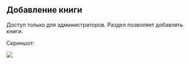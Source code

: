 ## Добавление книги

Доступ только для администраторов. Раздел позволяет добавлять книги.

Скриншот:

<img src="/urls/images/Screenshot_95.png">